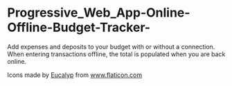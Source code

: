 # Progressive_Web_App-Online-Offline-Budget-Tracker-

Add expenses and deposits to your budget with or without a connection. When entering transactions offline, the total is populated when you are back online.

<div>Icons made by <a href="https://www.flaticon.com/authors/eucalyp" title="Eucalyp">Eucalyp</a> from <a href="https://www.flaticon.com/" title="Flaticon">www.flaticon.com</a></div>
